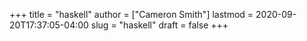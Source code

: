 +++
title = "haskell"
author = ["Cameron Smith"]
lastmod = 2020-09-20T17:37:05-04:00
slug = "haskell"
draft = false
+++
